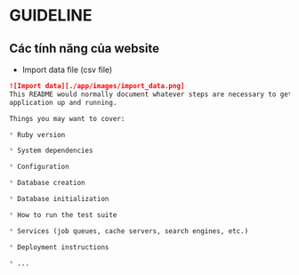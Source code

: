 # GUIDELINE
## Các tính năng của website
* Import data file (csv file)
```markdown
![Import data][./app/images/import_data.png]
This README would normally document whatever steps are necessary to get the
application up and running.

Things you may want to cover:

* Ruby version

* System dependencies

* Configuration

* Database creation

* Database initialization

* How to run the test suite

* Services (job queues, cache servers, search engines, etc.)

* Deployment instructions

* ...
